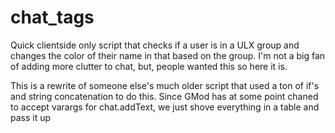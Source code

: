 # chat_tags
Quick clientside only script that checks if a user is in a ULX group and changes the color of their name in that based on the group. I'm not a big fan of adding more clutter to chat, but, people wanted this so here it is.

This is a rewrite of someone else's much older script that used a ton of if's and string concatenation to do this. Since GMod has at some point chaned to accept varargs for chat.addText, we just shove everything in a table and pass it up